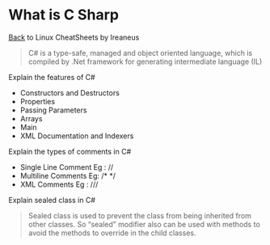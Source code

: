 # What is C Sharp

[Back](README.md) to Linux CheatSheets by Ireaneus

> C# is a type-safe, managed and object oriented language, which is compiled by .Net framework for generating intermediate language (IL)

Explain the features of C#

- Constructors and Destructors
- Properties
- Passing Parameters
- Arrays
- Main
- XML Documentation and Indexers

Explain the types of comments in C#

- Single Line Comment Eg : //
- Multiline Comments Eg: /* */
- XML Comments Eg : ///

Explain sealed class in C#

> Sealed class is used to prevent the class from being inherited from other classes. So “sealed” modifier also can be used with methods to avoid the methods to override in the child classes.
